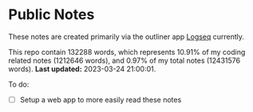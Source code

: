 # Public Notes

These notes are created primarily via the outliner app [Logseq](https://github.com/logseq/logseq) currently.

This repo contain 132288 words, which represents 10.91% of my coding related notes (1212646 words), and 0.97% of my total notes (12431576 words). **Last updated:** 2023-03-24 21:00:01. 

To do:

- [ ] Setup a web app to more easily read these notes
